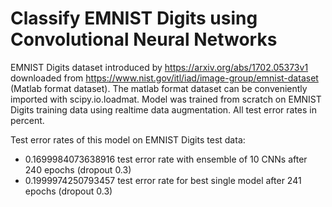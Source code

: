 # Classify EMNIST Digits using Convolutional Neural Networks
EMNIST Digits dataset introduced by https://arxiv.org/abs/1702.05373v1 downloaded from https://www.nist.gov/itl/iad/image-group/emnist-dataset (Matlab format dataset). The matlab format dataset can be conveniently imported with scipy.io.loadmat.
Model was trained from scratch on EMNIST Digits training data using realtime data augmentation. All test error rates in percent.

Test error rates of this model on EMNIST Digits test data:
* 0.1699984073638916 test error rate with ensemble of 10 CNNs after 240 epochs (dropout 0.3)
* 0.1999974250793457 test error rate for best single model after 241 epochs (dropout 0.3)
